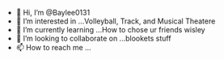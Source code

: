 - 👋 Hi, I’m @Baylee0131
- 👀 I’m interested in ...Volleyball, Track, and Musical Theatere
- 🌱 I’m currently learning ...How to chose ur friends wisley
- 💞️ I’m looking to collaborate on ...blookets stuff
- 📫 How to reach me ...

<!---
Baylee0131/Baylee0131 is a ✨ special ✨ repository because its `README.md` (this file) appears on your GitHub profile.
You can click the Preview link to take a look at your changes.
--->
